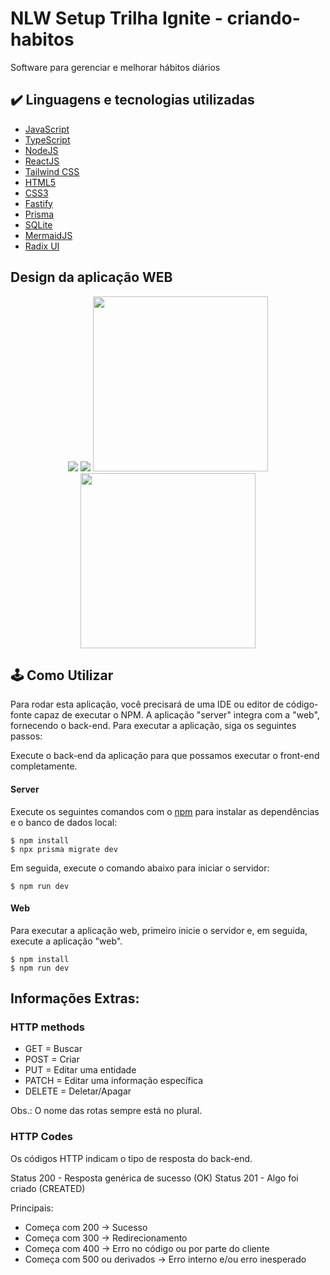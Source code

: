 # NLW Setup Trilha Ignite - criando-habitos
Software para gerenciar e melhorar hábitos diários

## ✔️ Linguagens e tecnologias utilizadas

- [JavaScript](https://developer.mozilla.org/pt-BR/docs/Web/JavaScript)
- [TypeScript](https://www.typescriptlang.org)
- [NodeJS](https://nodejs.org/en/)
- [ReactJS](https://reactjs.org)
- [Tailwind CSS](https://tailwindcss.com)
- [HTML5](https://developer.mozilla.org/pt-BR/docs/Web/HTML)
- [CSS3](https://developer.mozilla.org/pt-BR/docs/Web/CSS)
- [Fastify](https://www.fastify.io/)
- [Prisma](https://www.prisma.io)
- [SQLite](https://www.sqlite.org/index.html)
- [MermaidJS](https://mermaid.js.org/)
- [Radix UI](https://www.sqlite.org/index.html)

## Design da aplicação WEB
<p align="center">
  <img src="https://user-images.githubusercontent.com/101130704/221384017-f03ee717-32b1-445f-a884-c4ac2720a6fb.png"/>
  <img src="https://user-images.githubusercontent.com/101130704/221384055-e8653e50-5c8d-4b5e-a5f9-1f92ff09ba5a.png"/>
  <img src="https://user-images.githubusercontent.com/101130704/221384152-74b19ffd-5010-4b8e-b167-2cd8f45ee43f.png" height="280em" />
  <img src="https://user-images.githubusercontent.com/101130704/221384199-4b6c74cb-7036-4da6-8d24-3e57807da655.png" height="280em" />

</p>

## 🕹️ Como Utilizar
Para rodar esta aplicação, você precisará de uma IDE ou editor de código-fonte capaz de executar o NPM. A aplicação "server" integra com a "web", fornecendo o back-end. Para executar a aplicação, siga os seguintes passos:

Execute o back-end da aplicação para que possamos executar o front-end completamente.
#### Server
Execute os seguintes comandos com o [npm](https://www.npmjs.com) para instalar as dependências e o banco de dados local:
```
$ npm install
$ npx prisma migrate dev
```
Em seguida, execute o comando abaixo para iniciar o servidor:
```
$ npm run dev
```
#### Web
Para executar a aplicação web, primeiro inicie o servidor e, em seguida, execute a aplicação "web".
```
$ npm install
$ npm run dev
```
## Informações Extras:

### HTTP methods 
- GET = Buscar
- POST = Criar
- PUT = Editar uma entidade
- PATCH = Editar uma informação específica
- DELETE = Deletar/Apagar

Obs.: O nome das rotas sempre está no plural.

### HTTP Codes

Os códigos HTTP indicam o tipo de resposta do back-end.

Status 200 - Resposta genérica de sucesso (OK)
Status 201 - Algo foi criado (CREATED)

Principais:

- Começa com 200 -> Sucesso
- Começa com 300 -> Redirecionamento
- Começa com 400 -> Erro no código ou por parte do cliente
- Começa com 500 ou derivados -> Erro interno e/ou erro inesperado
